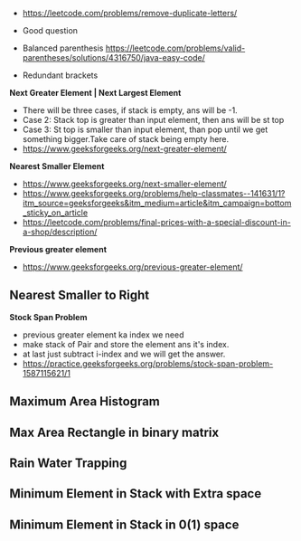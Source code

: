 - https://leetcode.com/problems/remove-duplicate-letters/
- Good question


- Balanced parenthesis
https://leetcode.com/problems/valid-parentheses/solutions/4316750/java-easy-code/

- Redundant brackets

**Next Greater Element | Next Largest Element**
- There will be three cases, if stack is empty, ans will be -1.
- Case 2: Stack top is greater than input element, then ans will be st top
- Case 3: St top is smaller than input element, than pop until we get something bigger.Take care of stack being empty here.
- https://www.geeksforgeeks.org/next-greater-element/
  
**Nearest Smaller Element**
- https://www.geeksforgeeks.org/next-smaller-element/
- https://www.geeksforgeeks.org/problems/help-classmates--141631/1?itm_source=geeksforgeeks&itm_medium=article&itm_campaign=bottom_sticky_on_article
- https://leetcode.com/problems/final-prices-with-a-special-discount-in-a-shop/description/

**Previous greater element**
- https://www.geeksforgeeks.org/previous-greater-element/
  
**Nearest Smaller to Right**
-
**Stock Span Problem**
- previous greater element ka index we need
- make stack of Pair and store the element ans it's index.
- at last just subtract i-index and we will get the answer.
- https://practice.geeksforgeeks.org/problems/stock-span-problem-1587115621/1
  
**Maximum Area Histogram**
-
**Max Area Rectangle in binary matrix**
-
**Rain Water Trapping**
-
**Minimum Element in Stack with Extra space**
-
**Minimum Element in Stack in 0(1) space**
-



